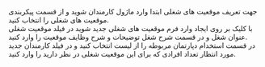 <p>جهت تعریف موقعیت های شغلی ابتدا وارد ماژول کارمندان شوید و از قسمت پیکربندی موقعیت های شغلی را انتخاب کنید.<br>با کلیک بر روی ایجاد وارد فرم موقعیت های شغلی جدید شوید در فیلد موقعیت شغلی عنوان شغل و در قسمت شرح شغل توضیحات و شرح وظایف موقعیت را وارد کنید.<br>در قسمت استخدام دپارتمان مربوطه را از لیست انتخاب کنید و در فیلد کارمندان جدید مورد انتظار تعداد افرادی که برای این موقعیت شغلی در نظر دارید را وارد کنید.</p>